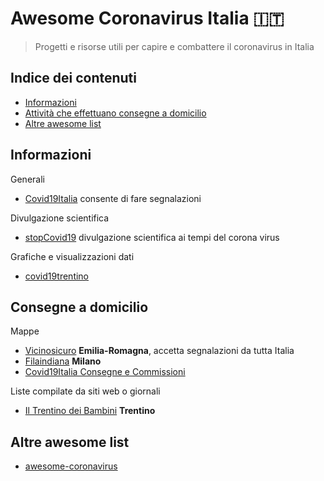 # Awesome Coronavirus Italia 🇮🇹
> Progetti e risorse utili per capire e combattere il coronavirus in Italia

## Indice dei contenuti

- [Informazioni](#informazioni)
- [Attività che effettuano consegne a domicilio](#consegne-a-domicilio)
- [Altre awesome list](#altre-awesome-list)

## Informazioni

Generali
- [Covid19Italia](https://www.covid19italia.help/) consente di fare segnalazioni

Divulgazione scientifica
- [stopCovid19](https://stopcovid19.neocities.org/) divulgazione scientifica ai tempi del corona virus

Grafiche e visualizzazioni dati
- [covid19trentino](https://covid19trentino.fbk.eu/)

## Consegne a domicilio

Mappe
* [Vicinosicuro](https://vicinoesicuro.it/#) **Emilia-Romagna**, accetta segnalazioni da tutta Italia
* [Filaindiana](https://www.filaindiana.it) **Milano**
* [Covid19Italia Consegne e Commissioni](https://www.covid19italia.help/consegne-e-commissioni/)

Liste compilate da siti web o giornali
* [Il Trentino dei Bambini](https://www.iltrentinodeibambini.it/consegne-a-domicilio-ecco-chi-le-fa/) **Trentino**

## Altre awesome list

* [awesome-coronavirus](https://github.com/soroushchehresa/awesome-coronavirus)
